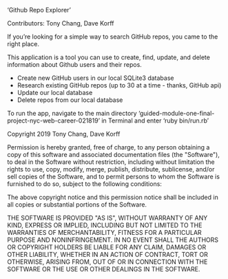 ‘Github Repo Explorer’

Contributors: Tony Chang, Dave Korff

If you’re looking for a simple way to search GitHub repos, you came to the right place.

This application is a tool you can use to create, find, update, and delete information about Github users and their repos.

- Create new GitHub users in our local SQLite3 database
- Research existing GitHub repos (up to 30 at a time - thanks, GitHub api)
- Update our local database
- Delete repos from our local database

To run the app, navigate to the main directory ‘guided-module-one-final-project-nyc-web-career-021819’ in Terminal and enter ‘ruby bin/run.rb’





Copyright 2019 Tony Chang, Dave Korff

Permission is hereby granted, free of charge, to any person obtaining a copy of this software and associated documentation files (the "Software"), to deal in the Software without restriction, including without limitation the rights to use, copy, modify, merge, publish, distribute, sublicense, and/or sell copies of the Software, and to permit persons to whom the Software is furnished to do so, subject to the following conditions:

The above copyright notice and this permission notice shall be included in all copies or substantial portions of the Software.

THE SOFTWARE IS PROVIDED "AS IS", WITHOUT WARRANTY OF ANY KIND, EXPRESS OR IMPLIED, INCLUDING BUT NOT LIMITED TO THE WARRANTIES OF MERCHANTABILITY, FITNESS FOR A PARTICULAR PURPOSE AND NONINFRINGEMENT. IN NO EVENT SHALL THE AUTHORS OR COPYRIGHT HOLDERS BE LIABLE FOR ANY CLAIM, DAMAGES OR OTHER LIABILITY, WHETHER IN AN ACTION OF CONTRACT, TORT OR OTHERWISE, ARISING FROM, OUT OF OR IN CONNECTION WITH THE SOFTWARE OR THE USE OR OTHER DEALINGS IN THE SOFTWARE.
